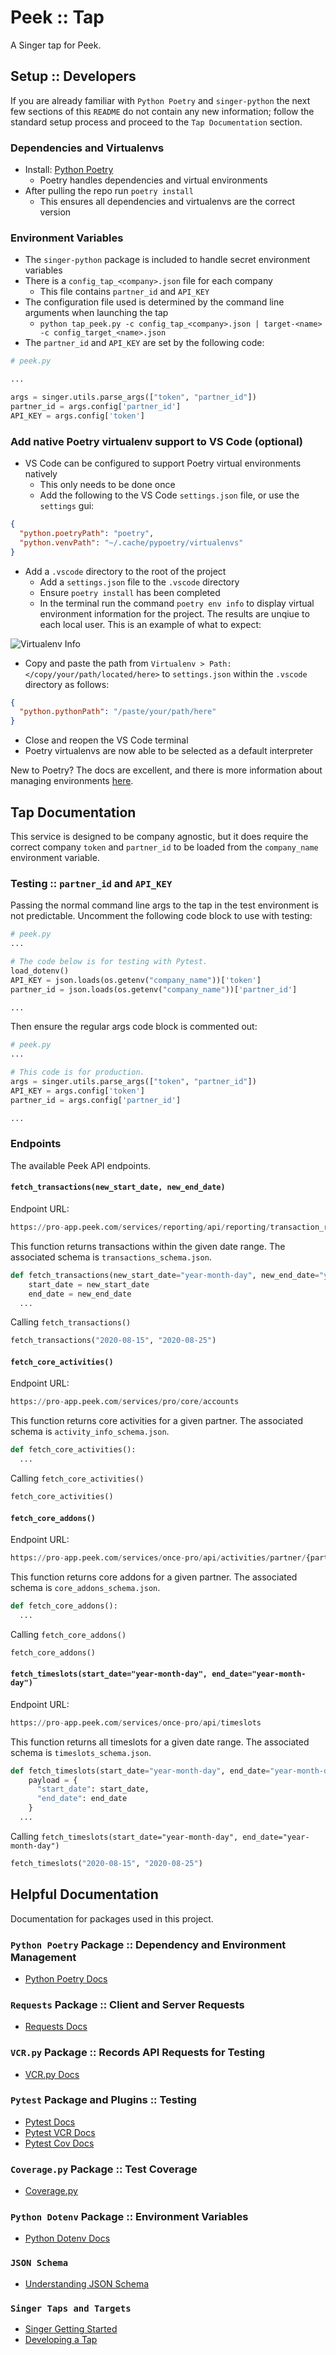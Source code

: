 # Peek :: Tap

A Singer tap for Peek.

## Setup :: Developers

If you are already familiar with `Python Poetry` and `singer-python` the next few sections of this `README` do not contain any new information; follow the standard setup process and proceed to the `Tap Documentation` section.

### Dependencies and Virtualenvs

- Install: [Python Poetry](https://python-poetry.org/)
  - Poetry handles dependencies and virtual environments
- After pulling the repo run `poetry install`
  - This ensures all dependencies and virtualenvs are the correct version

### Environment Variables

- The `singer-python` package is included to handle secret environment variables
- There is a `config_tap_<company>.json` file for each company
  - This file contains `partner_id` and `API_KEY`
- The configuration file used is determined by the command line arguments when launching the tap
  - `python tap_peek.py -c config_tap_<company>.json | target-<name> -c config_target_<name>.json`
- The `partner_id` and `API_KEY` are set by the following code:

```python
# peek.py

...

args = singer.utils.parse_args(["token", "partner_id"])
partner_id = args.config['partner_id']
API_KEY = args.config['token']
```

### Add native Poetry virtualenv support to VS Code (optional)

- VS Code can be configured to support Poetry virtual environments natively
  - This only needs to be done once
  - Add the following to the VS Code `settings.json` file, or use the `settings` gui:

```json
{
  "python.poetryPath": "poetry",
  "python.venvPath": "~/.cache/pypoetry/virtualenvs"
}
```

- Add a `.vscode` directory to the root of the project
  - Add a `settings.json` file to the `.vscode` directory
  - Ensure `poetry install` has been completed
  - In the terminal run the command `poetry env info` to display virtual environment information for the project. The results are unqiue to each local user. This is an example of what to expect:

![Virtualenv Info](https://user-images.githubusercontent.com/10391857/94093631-e4b53480-fdda-11ea-8a97-d9f0dc40be65.png)

- Copy and paste the path from `Virtualenv > Path: </copy/your/path/located/here>` to `settings.json` within the `.vscode` directory as follows:

```json
{
  "python.pythonPath": "/paste/your/path/here"
}
```

- Close and reopen the VS Code terminal
- Poetry virtualenvs are now able to be selected as a default interpreter

New to Poetry? The docs are excellent, and there is more information about
managing environments [here](https://python-poetry.org/docs/managing-environments/).

## Tap Documentation

This service is designed to be company agnostic, but it does require the correct company `token` and `partner_id` to be loaded from the `company_name` environment variable.

### Testing :: `partner_id` and `API_KEY`

Passing the normal command line args to the tap in the test environment is not predictable. Uncomment the following code block to use with testing:

```python
# peek.py
...

# The code below is for testing with Pytest.
load_dotenv()
API_KEY = json.loads(os.getenv("company_name"))['token']
partner_id = json.loads(os.getenv("company_name"))['partner_id']

...
```

Then ensure the regular args code block is commented out:

```python
# peek.py
...

# This code is for production.
args = singer.utils.parse_args(["token", "partner_id"])
API_KEY = args.config['token']
partner_id = args.config['partner_id']

...
```

### Endpoints

The available Peek API endpoints.

#### `fetch_transactions(new_start_date, new_end_date)`

Endpoint URL:

```python
https://pro-app.peek.com/services/reporting/api/reporting/transaction_records
```

This function returns transactions within the given date range. The associated schema is `transactions_schema.json`.

```python
def fetch_transactions(new_start_date="year-month-day", new_end_date="year-month-day"):
    start_date = new_start_date
    end_date = new_end_date
  ...
```

Calling `fetch_transactions()`

```python
fetch_transactions("2020-08-15", "2020-08-25")
```

#### `fetch_core_activities()`

Endpoint URL:

```python
https://pro-app.peek.com/services/pro/core/accounts
```

This function returns core activities for a given partner. The associated schema is `activity_info_schema.json`.

```python
def fetch_core_activities():
  ...
```

Calling `fetch_core_activities()`

```python
fetch_core_activities()
```

#### `fetch_core_addons()`

Endpoint URL:

```python
https://pro-app.peek.com/services/once-pro/api/activities/partner/{partner_id}
```

This function returns core addons for a given partner. The associated schema is `core_addons_schema.json`.

```python
def fetch_core_addons():
  ...
```

Calling `fetch_core_addons()`

```python
fetch_core_addons()
```

#### `fetch_timeslots(start_date="year-month-day", end_date="year-month-day")`

Endpoint URL:

```python
https://pro-app.peek.com/services/once-pro/api/timeslots
```

This function returns all timeslots for a given date range. The associated schema is `timeslots_schema.json`.

```python
def fetch_timeslots(start_date="year-month-day", end_date="year-month-day"):
    payload = {
      "start_date": start_date,
      "end_date": end_date
    }
  ...
```

Calling `fetch_timeslots(start_date="year-month-day", end_date="year-month-day")`

```python
fetch_timeslots("2020-08-15", "2020-08-25")
```

## Helpful Documentation

Documentation for packages used in this project.

### `Python Poetry` Package :: Dependency and Environment Management

- [Python Poetry Docs](https://python-poetry.org/docs/)

### `Requests` Package :: Client and Server Requests

- [Requests Docs](https://requests.readthedocs.io/en/master/)

### `VCR.py` Package :: Records API Requests for Testing

- [VCR.py Docs](https://vcrpy.readthedocs.io/en/latest/)

### `Pytest` Package and Plugins :: Testing

- [Pytest Docs](https://docs.pytest.org/en/stable/index.html)
- [Pytest VCR Docs](https://pytest-vcr.readthedocs.io/en/latest/)
- [Pytest Cov Docs](https://pytest-cov.readthedocs.io/en/latest/readme.html)

### `Coverage.py` Package :: Test Coverage

- [Coverage.py](https://coverage.readthedocs.io/en/coverage-5.3/)

### `Python Dotenv` Package :: Environment Variables

- [Python Dotenv Docs](https://pypi.org/project/python-dotenv/)

### `JSON Schema`

- [Understanding JSON Schema](https://json-schema.org/understanding-json-schema/index.html)

### `Singer Taps and Targets`

- [Singer Getting Started](https://github.com/singer-io/getting-started)
- [Developing a Tap](https://github.com/singer-io/getting-started/blob/master/docs/RUNNING_AND_DEVELOPING.md#developing-a-tap)
